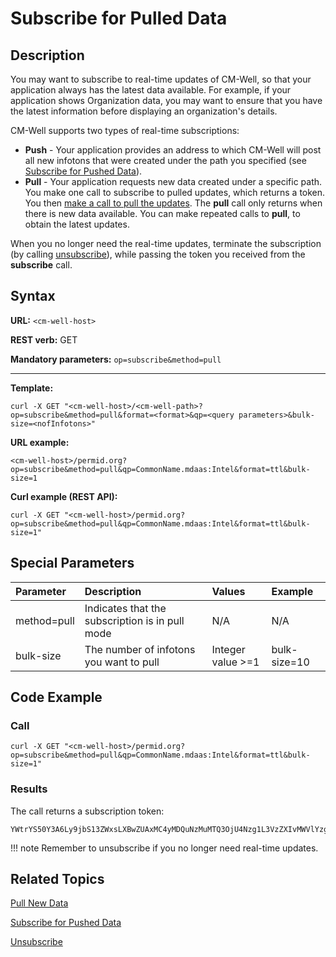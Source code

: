 # Subscribe for Pulled Data

## Description

You may want to subscribe to real-time updates of CM-Well, so that your application always has the latest data available. For example, if your application shows Organization data, you may want to ensure that you have the latest information before displaying an organization's details.

CM-Well supports two types of real-time subscriptions:

* **Push** - Your application provides an address to which CM-Well will post all new infotons that were created under the path you specified (see [Subscribe for Pushed Data](API.Subscribe.SubscribeForPushedData.md)).
* **Pull** - Your application requests new data created under a specific path. You make one call to subscribe to pulled updates, which returns a token. You then [make a call to pull the updates](API.Subscribe.PullNewData.md). The **pull** call only returns when there is new data available. You can make repeated calls to **pull**, to obtain the latest updates.

When you no longer need the real-time updates, terminate the subscription (by calling [unsubscribe](API.Subscribe.Unsubscribe.md)), while passing the token you received from the **subscribe** call.

## Syntax

**URL:** ```<cm-well-host>```

**REST verb:** GET

**Mandatory parameters:** ```op=subscribe&method=pull```

----------

**Template:**

```
curl -X GET "<cm-well-host>/<cm-well-path>?op=subscribe&method=pull&format=<format>&qp=<query parameters>&bulk-size=<nofInfotons>"
```

**URL example:** 

```
<cm-well-host>/permid.org?op=subscribe&method=pull&qp=CommonName.mdaas:Intel&format=ttl&bulk-size=1
```

**Curl example (REST API):**

```
curl -X GET "<cm-well-host>/permid.org?op=subscribe&method=pull&qp=CommonName.mdaas:Intel&format=ttl&bulk-size=1"
```

## Special Parameters

Parameter | Description&nbsp;&nbsp;&nbsp;&nbsp;&nbsp;&nbsp; | Values | Example 
:----------|:-------------|:--------|:---------
method=pull | Indicates that the subscription is in pull mode | N/A | N/A
bulk-size | The number of infotons you want to pull | Integer value >=1 | bulk-size=10 

## Code Example

### Call

```
curl -X GET "<cm-well-host>/permid.org?op=subscribe&method=pull&qp=CommonName.mdaas:Intel&format=ttl&bulk-size=1"
```

### Results

The call returns a subscription token:

```
YWtrYS50Y3A6Ly9jbS13ZWxsLXBwZUAxMC4yMDQuNzMuMTQ3OjU4Nzg1L3VzZXIvMWVlYzg1ZGEs
```

!!! note
	Remember to unsubscribe if you no longer need real-time updates.

## Related Topics

[Pull New Data](API.Subscribe.PullNewData.md)

[Subscribe for Pushed Data](API.Subscribe.SubscribeForPushedData.md)

[Unsubscribe](API.Subscribe.Unsubscribe.md)


